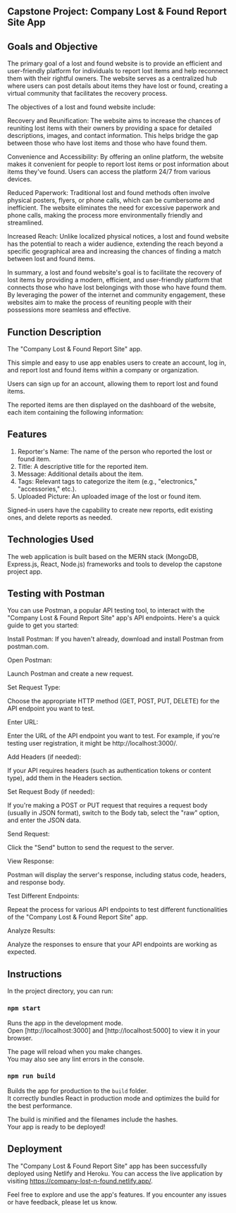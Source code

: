 ## Capstone Project: Company Lost & Found Report Site App

## Goals and Objective
The primary goal of a lost and found website is to provide an efficient and user-friendly platform for individuals to report lost items and help reconnect them with their rightful owners. The website serves as a centralized hub where users can post details about items they have lost or found, creating a virtual community that facilitates the recovery process.

The objectives of a lost and found website include:

Recovery and Reunification: The website aims to increase the chances of reuniting lost items with their owners by providing a space for detailed descriptions, images, and contact information. This helps bridge the gap between those who have lost items and those who have found them.

Convenience and Accessibility: By offering an online platform, the website makes it convenient for people to report lost items or post information about items they've found. Users can access the platform 24/7 from various devices.

Reduced Paperwork: Traditional lost and found methods often involve physical posters, flyers, or phone calls, which can be cumbersome and inefficient. The website eliminates the need for excessive paperwork and phone calls, making the process more environmentally friendly and streamlined.

Increased Reach: Unlike localized physical notices, a lost and found website has the potential to reach a wider audience, extending the reach beyond a specific geographical area and increasing the chances of finding a match between lost and found items.

In summary, a lost and found website's goal is to facilitate the recovery of lost items by providing a modern, efficient, and user-friendly platform that connects those who have lost belongings with those who have found them. By leveraging the power of the internet and community engagement, these websites aim to make the process of reuniting people with their possessions more seamless and effective.

## Function Description
The "Company Lost & Found Report Site" app. 

This simple and easy to use app enables users to create an account, log in, and report lost and found items within a company or organization.

Users can sign up for an account, allowing them to report lost and found items. 

The reported items are then displayed on the dashboard of the website, each item containing the following information:

## Features

1. Reporter's Name: The name of the person who reported the lost or found item.
2. Title: A descriptive title for the reported item.
3. Message: Additional details about the item.
4. Tags: Relevant tags to categorize the item (e.g., "electronics," "accessories," etc.).
5. Uploaded Picture: An uploaded image of the lost or found item.

Signed-in users have the capability to create new reports, edit existing ones, and delete reports as needed.

## Technologies Used
The web application is built based on the MERN stack (MongoDB, Express.js, React, Node.js) frameworks and tools to develop the capstone project app.

## Testing with Postman
You can use Postman, a popular API testing tool, to interact with the "Company Lost & Found Report Site" app's API endpoints. Here's a quick guide to get you started:

Install Postman: If you haven't already, download and install Postman from postman.com.

Open Postman:

Launch Postman and create a new request.

Set Request Type:

Choose the appropriate HTTP method (GET, POST, PUT, DELETE) for the API endpoint you want to test.

Enter URL:

Enter the URL of the API endpoint you want to test. For example, if you're testing user registration, it might be http://localhost:3000/.

Add Headers (if needed):

If your API requires headers (such as authentication tokens or content type), add them in the Headers section.

Set Request Body (if needed):

If you're making a POST or PUT request that requires a request body (usually in JSON format), switch to the Body tab, select the "raw" option, and enter the JSON data.

Send Request:

Click the "Send" button to send the request to the server.

View Response:

Postman will display the server's response, including status code, headers, and response body.

Test Different Endpoints:

Repeat the process for various API endpoints to test different functionalities of the "Company Lost & Found Report Site" app.

Analyze Results:

Analyze the responses to ensure that your API endpoints are working as expected.

## Instructions

In the project directory, you can run:

### `npm start`

Runs the app in the development mode.\
Open [http://localhost:3000] and [http://localhost:5000] to view it in your browser.

The page will reload when you make changes.\
You may also see any lint errors in the console.

### `npm run build`

Builds the app for production to the `build` folder.\
It correctly bundles React in production mode and optimizes the build for the best performance.

The build is minified and the filenames include the hashes.\
Your app is ready to be deployed!

## Deployment
The "Company Lost & Found Report Site" app has been successfully deployed using Netlify and Heroku. You can access the live application by visiting https://company-lost-n-found.netlify.app/.

Feel free to explore and use the app's features. If you encounter any issues or have feedback, please let us know.
